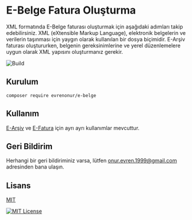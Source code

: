 

# E-Belge Fatura Oluşturma

XML formatında E-Belge faturası oluşturmak için aşağıdaki adımları takip edebilirsiniz. XML (eXtensible Markup Language), elektronik belgelerin ve verilerin taşınması için yaygın olarak kullanılan bir dosya biçimidir. E-Arşiv faturası oluştururken, belgenin gereksinimlerine ve yerel düzenlemelere uygun olarak XML yapısını oluşturmanız gerekir.

![Build](https://img.shields.io/badge/build-passing-brightgreen)




## Kurulum

```
composer require evrenonur/e-belge
```


## Kullanım
[E-Arşiv](einvoice.md) ve [E-Fatura](einvoice.md) için ayrı ayrı kullanımlar mevcuttur.




## Geri Bildirim

Herhangi bir geri bildiriminiz varsa, lütfen onur.evren.1999@gmail.com adresinden bana ulaşın.


## Lisans

[MIT](https://choosealicense.com/licenses/mit/)

[![MIT License](https://img.shields.io/badge/License-MIT-green.svg)](https://choosealicense.com/licenses/mit/)